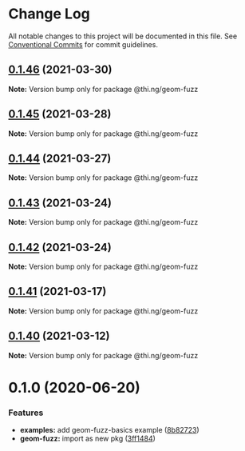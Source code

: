 # Change Log

All notable changes to this project will be documented in this file.
See [Conventional Commits](https://conventionalcommits.org) for commit guidelines.

## [0.1.46](https://github.com/thi-ng/umbrella/compare/@thi.ng/geom-fuzz@0.1.45...@thi.ng/geom-fuzz@0.1.46) (2021-03-30)

**Note:** Version bump only for package @thi.ng/geom-fuzz





## [0.1.45](https://github.com/thi-ng/umbrella/compare/@thi.ng/geom-fuzz@0.1.44...@thi.ng/geom-fuzz@0.1.45) (2021-03-28)

**Note:** Version bump only for package @thi.ng/geom-fuzz





## [0.1.44](https://github.com/thi-ng/umbrella/compare/@thi.ng/geom-fuzz@0.1.43...@thi.ng/geom-fuzz@0.1.44) (2021-03-27)

**Note:** Version bump only for package @thi.ng/geom-fuzz





## [0.1.43](https://github.com/thi-ng/umbrella/compare/@thi.ng/geom-fuzz@0.1.42...@thi.ng/geom-fuzz@0.1.43) (2021-03-24)

**Note:** Version bump only for package @thi.ng/geom-fuzz





## [0.1.42](https://github.com/thi-ng/umbrella/compare/@thi.ng/geom-fuzz@0.1.41...@thi.ng/geom-fuzz@0.1.42) (2021-03-24)

**Note:** Version bump only for package @thi.ng/geom-fuzz





## [0.1.41](https://github.com/thi-ng/umbrella/compare/@thi.ng/geom-fuzz@0.1.40...@thi.ng/geom-fuzz@0.1.41) (2021-03-17)

**Note:** Version bump only for package @thi.ng/geom-fuzz





## [0.1.40](https://github.com/thi-ng/umbrella/compare/@thi.ng/geom-fuzz@0.1.39...@thi.ng/geom-fuzz@0.1.40) (2021-03-12)

**Note:** Version bump only for package @thi.ng/geom-fuzz





# 0.1.0 (2020-06-20)


### Features

* **examples:** add geom-fuzz-basics example ([8b82723](https://github.com/thi-ng/umbrella/commit/8b82723c3708c78d5a67376036b661baec8e4ce0))
* **geom-fuzz:** import as new pkg ([3ff1484](https://github.com/thi-ng/umbrella/commit/3ff14848f277bd9dc7b2a009aa0a98d6e1d3df6c))
